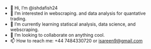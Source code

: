 - 👋 Hi, I’m @ishdafish24
- 👀 I’m interested in webscraping. and data analysis for quantative trading.
- 🌱 I’m currently learning statiscal analysis, data science, and webscraping.
- 💞️ I’m looking to collaborate on anything cool.
- 📫 How to reach me: +44 7484330720 or isareen9@gmail.com

<!---
ishdafish24/ishdafish24 is a ✨ special ✨ repository because its `README.md` (this file) appears on your GitHub profile.
You can click the Preview link to take a look at your changes.
--->
